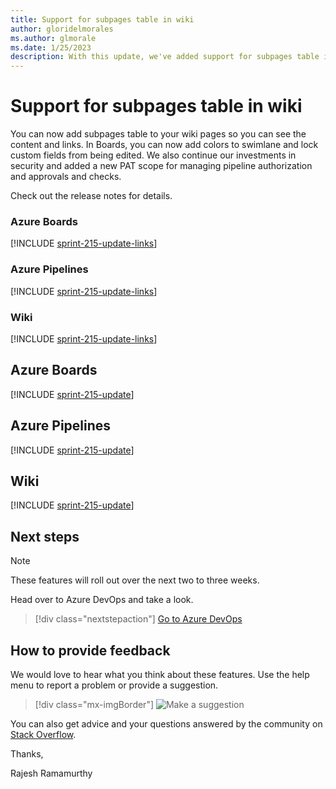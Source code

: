 ```yaml
---
title: Support for subpages table in wiki
author: gloridelmorales
ms.author: glmorale
ms.date: 1/25/2023
description: With this update, we've added support for subpages table in wiki.
---
```

# Support for subpages table in wiki

You can now add subpages table to your wiki pages so you can see the content and links. In Boards, you can now add colors to swimlane and lock custom fields from being edited. We also continue our investments in security and added a new PAT scope for managing pipeline authorization and approvals and checks. 

Check out the release notes for details.

### Azure Boards

[!INCLUDE [sprint-215-update-links](includes/boards/sprint-215-update-links.md)]

### Azure Pipelines

[!INCLUDE [sprint-215-update-links](includes/pipelines/sprint-215-update-links.md)]

### Wiki

[!INCLUDE [sprint-215-update-links](includes/wiki/sprint-215-update-links.md)]

## Azure Boards

[!INCLUDE [sprint-215-update](includes/boards/sprint-215-update.md)]

## Azure Pipelines

[!INCLUDE [sprint-215-update](includes/pipelines/sprint-215-update.md)]

## Wiki

[!INCLUDE [sprint-215-update](includes/wiki/sprint-215-update.md)]

## Next steps

> [!NOTE]
> These features will roll out over the next two to three weeks.

Head over to Azure DevOps and take a look.

> [!div class="nextstepaction"] 
> [Go to Azure DevOps](https://go.microsoft.com/fwlink/?LinkId=307137&campaign=o~msft~docs~product-vsts~release-notes)

## How to provide feedback

We would love to hear what you think about these features. Use the help menu to report a problem or provide a suggestion.

> [!div class="mx-imgBorder"] 
> ![Make a suggestion](../media/make-a-suggestion.png)

You can also get advice and your questions answered by the community on [Stack Overflow](https://stackoverflow.com/questions/tagged/azure-devops).

Thanks,

Rajesh Ramamurthy